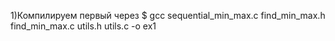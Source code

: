 1)Компилируем первый через 
$ gcc sequential_min_max.c find_min_max.h find_min_max.c utils.h utils.c  -o ex1

